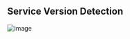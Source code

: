 ## Service Version Detection

![image](https://github.com/user-attachments/assets/a880d6ea-7d1d-4237-ab9a-18e68fe0d241)
